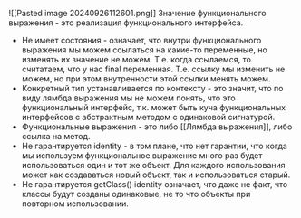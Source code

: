 ![[Pasted image 20240926112601.png]]
Значение функционального выражения - это реализация функционального интерфейса. 
- Не имеет состояния - означает, что внутри функционального выражения мы можем ссылаться на какие-то переменные, но изменять их значение не можем. Т.е. когда ссылаемся, то считатаем, что у нас final переменная. Т.е. ссылку мы изменить не можем, но при этом внутренности этой ссылки менять можем.
- Конкретный тип устанавливается по контексту - это значит, что по виду лямбда выражения мы не можем понять, что это функциональный интерфейс, т.к. может быть куча функциональных интерфейсов с абстрактным методом с одинаковой сигнатурой.
- Функциональные выражения - это либо [[Лямбда выражения]], либо ссылка на метод.
- Не гарантируется identity - в том плане, что нет гарантии, что когда мы используем функциональное выражение много раз будет использоваться один и тот же объект. Для каждого использования может как создаваться новый объект, так и использоваться старый.
- Не гарантируется getClass() identity означает, что даже не факт, что классы будут созданы одинаковые, не то что объекты при повторном использовании.
